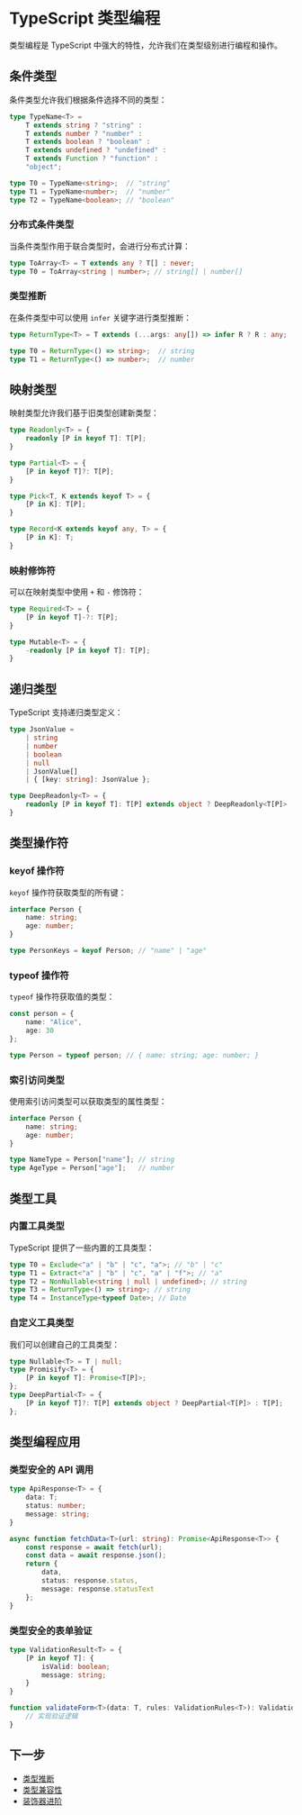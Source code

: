 # TypeScript 类型编程

类型编程是 TypeScript 中强大的特性，允许我们在类型级别进行编程和操作。

## 条件类型

条件类型允许我们根据条件选择不同的类型：

```typescript
type TypeName<T> =
    T extends string ? "string" :
    T extends number ? "number" :
    T extends boolean ? "boolean" :
    T extends undefined ? "undefined" :
    T extends Function ? "function" :
    "object";

type T0 = TypeName<string>;  // "string"
type T1 = TypeName<number>;  // "number"
type T2 = TypeName<boolean>; // "boolean"
```

### 分布式条件类型

当条件类型作用于联合类型时，会进行分布式计算：

```typescript
type ToArray<T> = T extends any ? T[] : never;
type T0 = ToArray<string | number>; // string[] | number[]
```

### 类型推断

在条件类型中可以使用 `infer` 关键字进行类型推断：

```typescript
type ReturnType<T> = T extends (...args: any[]) => infer R ? R : any;

type T0 = ReturnType<() => string>;  // string
type T1 = ReturnType<() => number>;  // number
```

## 映射类型

映射类型允许我们基于旧类型创建新类型：

```typescript
type Readonly<T> = {
    readonly [P in keyof T]: T[P];
}

type Partial<T> = {
    [P in keyof T]?: T[P];
}

type Pick<T, K extends keyof T> = {
    [P in K]: T[P];
}

type Record<K extends keyof any, T> = {
    [P in K]: T;
}
```

### 映射修饰符

可以在映射类型中使用 `+` 和 `-` 修饰符：

```typescript
type Required<T> = {
    [P in keyof T]-?: T[P];
}

type Mutable<T> = {
    -readonly [P in keyof T]: T[P];
}
```

## 递归类型

TypeScript 支持递归类型定义：

```typescript
type JsonValue = 
    | string
    | number
    | boolean
    | null
    | JsonValue[]
    | { [key: string]: JsonValue };

type DeepReadonly<T> = {
    readonly [P in keyof T]: T[P] extends object ? DeepReadonly<T[P]> : T[P];
}
```

## 类型操作符

### keyof 操作符

`keyof` 操作符获取类型的所有键：

```typescript
interface Person {
    name: string;
    age: number;
}

type PersonKeys = keyof Person; // "name" | "age"
```

### typeof 操作符

`typeof` 操作符获取值的类型：

```typescript
const person = {
    name: "Alice",
    age: 30
};

type Person = typeof person; // { name: string; age: number; }
```

### 索引访问类型

使用索引访问类型可以获取类型的属性类型：

```typescript
interface Person {
    name: string;
    age: number;
}

type NameType = Person["name"]; // string
type AgeType = Person["age"];   // number
```

## 类型工具

### 内置工具类型

TypeScript 提供了一些内置的工具类型：

```typescript
type T0 = Exclude<"a" | "b" | "c", "a">; // "b" | "c"
type T1 = Extract<"a" | "b" | "c", "a" | "f">; // "a"
type T2 = NonNullable<string | null | undefined>; // string
type T3 = ReturnType<() => string>; // string
type T4 = InstanceType<typeof Date>; // Date
```

### 自定义工具类型

我们可以创建自己的工具类型：

```typescript
type Nullable<T> = T | null;
type Promisify<T> = {
    [P in keyof T]: Promise<T[P]>;
};
type DeepPartial<T> = {
    [P in keyof T]?: T[P] extends object ? DeepPartial<T[P]> : T[P];
};
```

## 类型编程应用

### 类型安全的 API 调用

```typescript
type ApiResponse<T> = {
    data: T;
    status: number;
    message: string;
}

async function fetchData<T>(url: string): Promise<ApiResponse<T>> {
    const response = await fetch(url);
    const data = await response.json();
    return {
        data,
        status: response.status,
        message: response.statusText
    };
}
```

### 类型安全的表单验证

```typescript
type ValidationResult<T> = {
    [P in keyof T]: {
        isValid: boolean;
        message: string;
    }
}

function validateForm<T>(data: T, rules: ValidationRules<T>): ValidationResult<T> {
    // 实现验证逻辑
}
```

## 下一步

- [类型推断](./02-type-inference.md)
- [类型兼容性](./03-type-compatibility.md)
- [装饰器进阶](./04-advanced-decorators.md) 